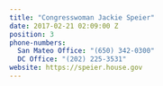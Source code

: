 ```yaml
---
title: "​Congresswoman Jackie Speier"
date: 2017-02-21 02:09:00 Z
position: 3
phone-numbers:
  San Mateo Office: "(650) 342-0300"
  DC Office: "(202) 225-3531"
website: https://speier.house.gov
---
```



